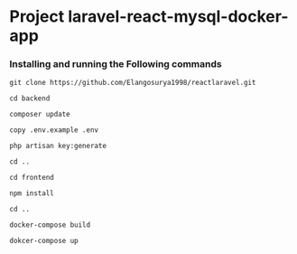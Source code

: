 # Project laravel-react-mysql-docker-app

### Installing and running the Following commands

```
git clone https://github.com/Elangosurya1998/reactlaravel.git
```

```
cd backend
```

```
composer update
```
```
copy .env.example .env
```
```
php artisan key:generate
```
```
cd ..
```
```
cd frontend
```
```
npm install
```
```
cd ..
```
```
docker-compose build
```
```
dokcer-compose up
```



